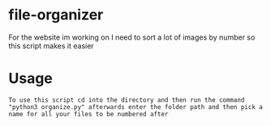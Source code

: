 # file-organizer
For the website im working on I need to sort a lot of images by number so this script makes it easier

# Usage 
```
To use this script cd into the directory and then run the command "python3 organize.py" afterwards enter the folder path and then pick a name for all your files to be numbered after
```
